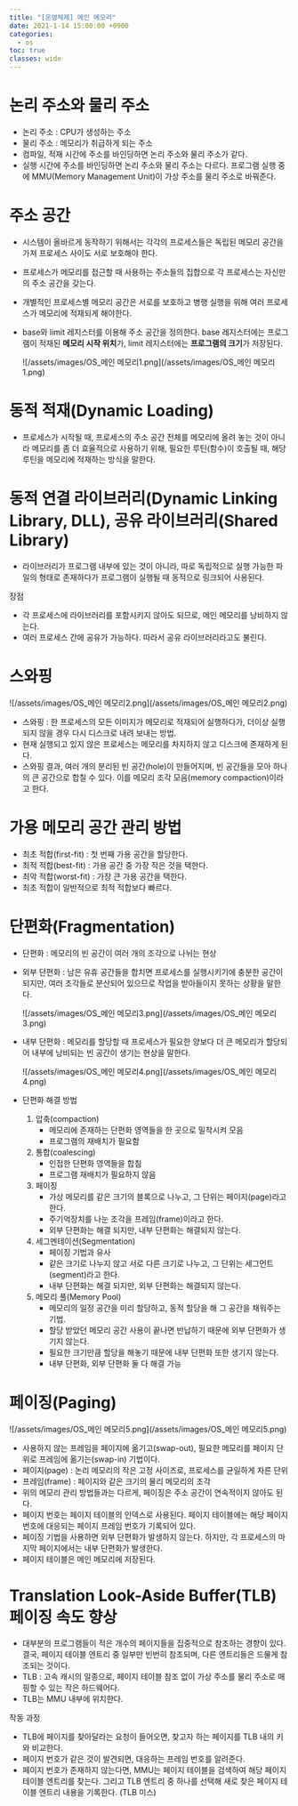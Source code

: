 ```yaml
---
title: "[운영체제] 메인 메모리"
date: 2021-1-14 15:00:00 +0900
categories:
  - os
toc: true
classes: wide
---
```


# 논리 주소와 물리 주소

- 논리 주소 : CPU가 생성하는 주소
- 물리 주소 : 메모리가 취급하게 되는 주소
- 컴파일, 적재 시간에 주소를 바인딩하면 논리 주소와 물리 주소가 같다.
- 실행 시간에 주소를 바인딩하면 논리 주소와 물리 주소는 다르다. 프로그램 실행 중에 MMU(Memory Management Unit)이 가상 주소를 물리 주소로 바꿔준다.

# 주소 공간

- 시스템이 올바르게 동작하기 위해서는 각각의 프로세스들은 독립된 메모리 공간을 가져 프로세스 사이도 서로 보호해야 한다.
- 프로세스가 메모리를 접근할 때 사용하는 주소들의 집합으로 각 프로세스는 자신만의 주소 공간을 갖는다.
- 개별적인 프로세스별 메모리 공간은 서로를 보호하고 병행 실행을 위해 여러 프로세스가 메모리에 적재되게 해야한다.
- base와 limit 레지스터를 이용해 주소 공간을 정의한다. base 레지스터에는 프로그램이 적재된 **메모리 시작 위치**가, limit 레지스터에는 **프로그램의 크기**가 저장된다.

  ![/assets/images/OS_메인 메모리1.png](/assets/images/OS_메인 메모리1.png)

# 동적 적재(Dynamic Loading)

- 프로세스가 시작될 때, 프로세스의 주소 공간 전체를 메모리에 올려 놓는 것이 아니라 메모리를 좀 더 효율적으로 사용하기 위해, 필요한 루틴(함수)이 호출될 때, 해당 루틴을 메모리에 적재하는 방식을 말한다.

# 동적 연결 라이브러리(Dynamic Linking Library, DLL), 공유 라이브러리(Shared Library)

- 라이브러리가 프로그램 내부에 있는 것이 아니라, 따로 독립적으로 실행 가능한 파일의 형태로 존재하다가 프로그램이 실행될 때 동적으로 링크되어 사용된다.

장점

- 각 프로세스에 라이브러리를 포함시키지 않아도 되므로, 메인 메모리를 낭비하지 않는다.
- 여러 프로세스 간에 공유가 가능하다. 따라서 공유 라이브러리라고도 불린다.

# 스와핑

![/assets/images/OS_메인 메모리2.png](/assets/images/OS_메인 메모리2.png)

- 스와핑 : 한 프로세스의 모든 이미지가 메모리로 적재되어 실행하다가, 더이상 실행되지 않을 경우 다시 디스크로 내려 보내는 방법.
- 현재 실행되고 있지 않은 프로세스는 메모리를 차지하지 않고 디스크에 존재하게 된다.
- 스와핑 결과, 여러 개의 분리된 빈 공간(hole)이 만들어지며, 빈 공간들을 모아 하나의 큰 공간으로 합칠 수 있다. 이를 메모리 조각 모음(memory compaction)이라고 한다.

# 가용 메모리 공간 관리 방법

- 최초 적합(first-fit) : 첫 번째 가용 공간을 할당한다.
- 최적 적합(best-fit) : 가용 공간 중 가장 작은 것을 택한다.
- 최악 적합(worst-fit) : 가장 큰 가용 공간을 택한다.
- 최초 적합이 일반적으로 최적 적합보다 빠르다.

# 단편화(Fragmentation)

- 단편화 : 메모리의 빈 공간이 여러 개의 조각으로 나뉘는 현상
- 외부 단편화 : 남은 유휴 공간들을 합치면 프로세스를 실행시키기에 충분한 공간이 되지만, 여러 조각들로 분산되어 있으므로 작업을 받아들이지 못하는 상황을 말한다.

  ![/assets/images/OS_메인 메모리3.png](/assets/images/OS_메인 메모리3.png)

- 내부 단편화 : 메모리를 할당할 때 프로세스가 필요한 양보다 더 큰 메모리가 할당되어 내부에 낭비되는 빈 공간이 생기는 현상을 말한다.

  ![/assets/images/OS_메인 메모리4.png](/assets/images/OS_메인 메모리4.png)

- 단편화 해결 방법
  1. 압축(compaction)
     - 메모리에 존재하는 단편화 영역들을 한 곳으로 밀착시켜 모음
     - 프로그램의 재배치가 필요함
  2. 통합(coalescing)
     - 인접한 단편화 영역들을 합침
     - 프로그램 재배치가 필요하지 않음
  3. 페이징
     - 가상 메모리를 같은 크기의 블록으로 나누고, 그 단위는 페이지(page)라고 한다.
     - 주기억장치를 나눈 조각을 프레임(frame)이라고 한다.
     - 외부 단편화는 해결 되지만, 내부 단편화는 해결되지 않는다.
  4. 세그멘테이션(Segmentation)
     - 페이징 기법과 유사
     - 같은 크기로 나누지 않고 서로 다른 크기로 나누고, 그 단위는 세그먼트(segment)라고 한다.
     - 내부 단편화는 해결 되지만, 외부 단편화는 해결되지 않는다.
  5. 메모리 풀(Memory Pool)
     - 메모리의 일정 공간을 미리 할당하고, 동적 할당을 해 그 공간을 채워주는 기법.
     - 할당 받았던 메모리 공간 사용이 끝나면 반납하기 때문에 외부 단편화가 생기지 않는다.
     - 필요한 크기만큼 할당을 해놓기 때문에 내부 단편화 또한 생기지 않는다.
     - 내부 단편화, 외부 단편화 둘 다 해결 가능

# 페이징(Paging)

![/assets/images/OS_메인 메모리5.png](/assets/images/OS_메인 메모리5.png)

- 사용하지 않는 프레임을 페이지에 옮기고(swap-out), 필요한 메모리를 페이지 단위로 프레임에 옮기는(swap-in) 기법이다.
- 페이지(page) : 논리 메모리의 작은 고정 사이즈로, 프로세스를 균일하게 자른 단위
- 프레임(frame) : 페이지와 같은 크기의 물리 메모리의 조각
- 위의 메모리 관리 방법들과는 다르게, 페이징은 주소 공간이 연속적이지 않아도 된다.
- 페이지 번호는 페이지 테이블의 인덱스로 사용된다. 페이지 테이블에는 해당 페이지 번호에 대응되는 페이지 프레임 번호가 기록되어 있다.
- 페이징 기법을 사용하면 외부 단편화가 발생하지 않는다. 하지만, 각 프로세스의 마지막 페이지에서는 내부 단편화가 발생한다.
- 페이지 테이블은 메인 메모리에 저장된다.

# Translation Look-Aside Buffer(TLB) 페이징 속도 향상

- 대부분의 프로그램들이 적은 개수의 페이지들을 집중적으로 참조하는 경향이 있다. 결국, 페이지 테이블 엔트리 중 일부만 빈번히 참조되며, 다른 엔트리들은 드물게 참조되는 것이다.
- TLB : 고속 캐시의 일종으로, 페이지 테이블 참조 없이 가상 주소를 물리 주소로 매핑할 수 있는 작은 하드웨어다.
- TLB는 MMU 내부에 위치한다.

작동 과정

- TLB에 페이지를 찾아달라는 요청이 들어오면, 찾고자 하는 페이지를 TLB 내의 키와 비교한다.
- 페이지 번호가 같은 것이 발견되면, 대응하는 프레임 번호를 알려준다.
- 페이지 번호가 존재하지 않는다면, MMU는 페이지 테이블을 검색하여 해당 페이지 테이블 엔트리를 찾는다. 그리고 TLB 엔트리 중 하나를 선택해 새로 찾은 페이지 테이블 엔트리 내용을 기록한다. (TLB 미스)
